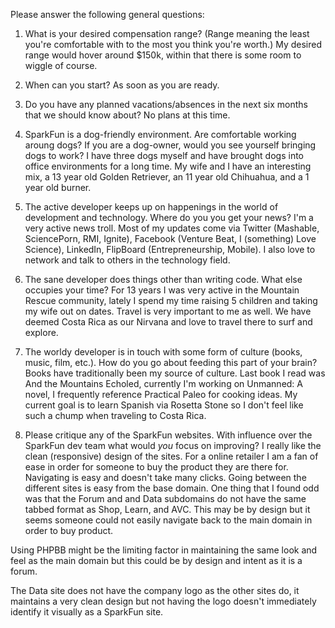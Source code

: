 Please answer the following general questions:

1. What is your desired compensation range? (Range meaning the least you're comfortable with to the most you think you're worth.)  My desired range would hover around $150k, within that there is some room to wiggle of course.

2. When can you start?  As soon as you are ready.

3. Do you have any planned vacations/absences in the next six months that we should know about?  No plans at this time.

4. SparkFun is a dog-friendly environment. Are comfortable working aroung dogs? If you are a dog-owner, would you see yourself bringing dogs to work?  I have three dogs myself and have brought dogs into office environments for a long time.  My wife and I have an interesting mix, a 13 year old Golden Retriever,  an 11 year old Chihuahua, and a 1 year old burner.  

5. The active developer keeps up on happenings in the world of development and technology. Where do you you get your news?  I'm a very active news troll.  Most of my updates come via Twitter (Mashable, SciencePorn, RMI, Ignite), Facebook (Venture Beat, I (something) Love Science), LinkedIn, FlipBoard (Entrepreneurship, Mobile).  I also love to network and talk to others in the technology field.  

6. The sane developer does things other than writing code. What else occupies your time?  For 13 years I was very active in the Mountain Rescue community, lately I spend my time raising 5 children and taking my wife out on dates.  Travel is very important to me as well.  We have deemed Costa Rica as our Nirvana and love to travel there to surf and explore.

7. The worldy developer is in touch with some form of culture (books, music, film, etc.). How do you go about feeding this part of your brain?  Books have traditionally been my source of culture.  Last book I read was And the Mountains Echoled, currently I'm working on Unmanned: A novel, I frequently reference Practical Paleo for cooking ideas.  My current goal is to learn Spanish via Rosetta Stone so I don't feel like such a chump when traveling to Costa Rica.

8. Please critique any of the SparkFun websites. With influence over the SparkFun dev team what would *you* focus on improving?  I really like the clean (responsive) design of the sites.  For a online retailer I am a fan of ease in order for someone to buy the product they are there for.  Navigating is easy and doesn't take many clicks.  Going between the different sites is easy from the base domain.  One thing that I found odd was that the Forum and and Data subdomains do not have the same tabbed format as Shop, Learn, and AVC.  This may be by design but it seems someone could not easily navigate back to the main domain in order to buy product.

Using PHPBB might be the limiting factor in maintaining the same look and feel as the main domain but this could be by design and intent as it is a forum.  

The Data site does not have the company logo as the other sites do, it maintains a very clean design but not having the logo doesn't immediately identify it visually as a SparkFun site.  
